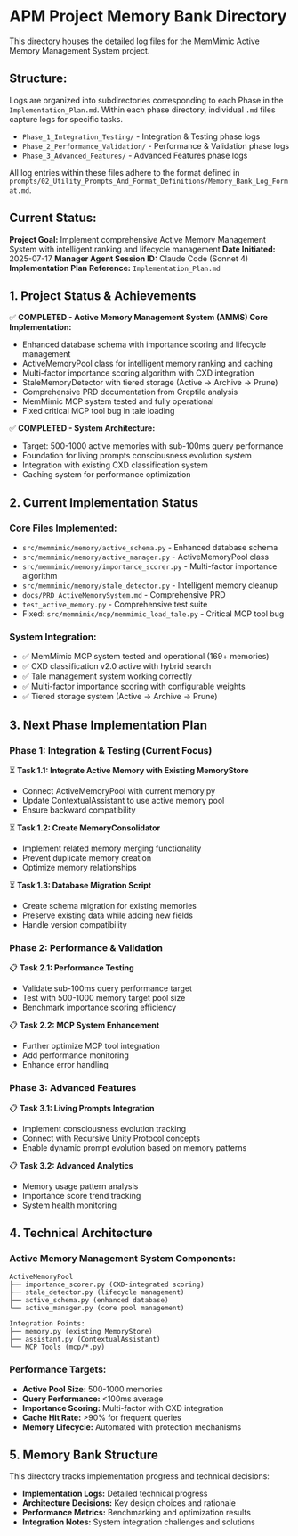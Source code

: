# APM Project Memory Bank Directory

This directory houses the detailed log files for the MemMimic Active Memory Management System project.

## Structure:

Logs are organized into subdirectories corresponding to each Phase in the `Implementation_Plan.md`.
Within each phase directory, individual `.md` files capture logs for specific tasks.

- `Phase_1_Integration_Testing/` - Integration & Testing phase logs
- `Phase_2_Performance_Validation/` - Performance & Validation phase logs  
- `Phase_3_Advanced_Features/` - Advanced Features phase logs

All log entries within these files adhere to the format defined in `prompts/02_Utility_Prompts_And_Format_Definitions/Memory_Bank_Log_Format.md`.

## Current Status:

**Project Goal:** Implement comprehensive Active Memory Management System with intelligent ranking and lifecycle management
**Date Initiated:** 2025-07-17
**Manager Agent Session ID:** Claude Code (Sonnet 4)
**Implementation Plan Reference:** `Implementation_Plan.md`

## 1. Project Status & Achievements

✅ **COMPLETED - Active Memory Management System (AMMS) Core Implementation:**
- Enhanced database schema with importance scoring and lifecycle management
- ActiveMemoryPool class for intelligent memory ranking and caching
- Multi-factor importance scoring algorithm with CXD integration
- StaleMemoryDetector with tiered storage (Active → Archive → Prune)
- Comprehensive PRD documentation from Greptile analysis
- MemMimic MCP system tested and fully operational
- Fixed critical MCP tool bug in tale loading

✅ **COMPLETED - System Architecture:**
- Target: 500-1000 active memories with sub-100ms query performance
- Foundation for living prompts consciousness evolution system
- Integration with existing CXD classification system
- Caching system for performance optimization

## 2. Current Implementation Status

### Core Files Implemented:
- `src/memmimic/memory/active_schema.py` - Enhanced database schema
- `src/memmimic/memory/active_manager.py` - ActiveMemoryPool class  
- `src/memmimic/memory/importance_scorer.py` - Multi-factor importance algorithm
- `src/memmimic/memory/stale_detector.py` - Intelligent memory cleanup
- `docs/PRD_ActiveMemorySystem.md` - Comprehensive PRD
- `test_active_memory.py` - Comprehensive test suite
- Fixed: `src/memmimic/mcp/memmimic_load_tale.py` - Critical MCP tool bug

### System Integration:
- ✅ MemMimic MCP system tested and operational (169+ memories)
- ✅ CXD classification v2.0 active with hybrid search
- ✅ Tale management system working correctly
- ✅ Multi-factor importance scoring with configurable weights
- ✅ Tiered storage system (Active → Archive → Prune)

## 3. Next Phase Implementation Plan

### Phase 1: Integration & Testing (Current Focus)
⏳ **Task 1.1: Integrate Active Memory with Existing MemoryStore**
- Connect ActiveMemoryPool with current memory.py
- Update ContextualAssistant to use active memory pool
- Ensure backward compatibility

⏳ **Task 1.2: Create MemoryConsolidator** 
- Implement related memory merging functionality
- Prevent duplicate memory creation
- Optimize memory relationships

⏳ **Task 1.3: Database Migration Script**
- Create schema migration for existing memories
- Preserve existing data while adding new fields
- Handle version compatibility

### Phase 2: Performance & Validation
📋 **Task 2.1: Performance Testing**
- Validate sub-100ms query performance target
- Test with 500-1000 memory target pool size
- Benchmark importance scoring efficiency

📋 **Task 2.2: MCP System Enhancement**
- Further optimize MCP tool integration
- Add performance monitoring
- Enhance error handling

### Phase 3: Advanced Features  
📋 **Task 3.1: Living Prompts Integration**
- Implement consciousness evolution tracking
- Connect with Recursive Unity Protocol concepts
- Enable dynamic prompt evolution based on memory patterns

📋 **Task 3.2: Advanced Analytics**
- Memory usage pattern analysis
- Importance score trend tracking
- System health monitoring

## 4. Technical Architecture

### Active Memory Management System Components:
```
ActiveMemoryPool
├── importance_scorer.py (CXD-integrated scoring)
├── stale_detector.py (lifecycle management) 
├── active_schema.py (enhanced database)
└── active_manager.py (core pool management)

Integration Points:
├── memory.py (existing MemoryStore)
├── assistant.py (ContextualAssistant)
└── MCP Tools (mcp/*.py)
```

### Performance Targets:
- **Active Pool Size:** 500-1000 memories
- **Query Performance:** <100ms average
- **Importance Scoring:** Multi-factor with CXD integration
- **Cache Hit Rate:** >90% for frequent queries
- **Memory Lifecycle:** Automated with protection mechanisms

## 5. Memory Bank Structure

This directory tracks implementation progress and technical decisions:

- **Implementation Logs:** Detailed technical progress
- **Architecture Decisions:** Key design choices and rationale  
- **Performance Metrics:** Benchmarking and optimization results
- **Integration Notes:** System integration challenges and solutions 